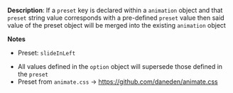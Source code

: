 __Description__: If a `preset` key is declared within a `animation` object and that `preset` string value corresponds with a pre-defined `preset` value then said value of the preset object will be merged into the existing `animation` object

__Notes__

+ Preset: `slideInLeft`
- All values defined in the `option` object will supersede those defined in the `preset`
- Preset from `animate.css` -> https://github.com/daneden/animate.css